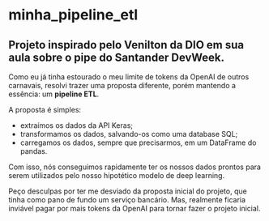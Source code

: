 # minha_pipeline_etl
## Projeto inspirado pelo Venilton da DIO em sua aula sobre o pipe do Santander DevWeek.

Como eu já tinha estourado o meu limite de tokens da OpenAI de outros carnavais, resolvi trazer uma proposta diferente, porém mantendo a essência: um **pipeline ETL**.

A proposta é simples:

- extraímos os dados da API Keras;
- transformamos os dados, salvando-os como uma database SQL;
- carregamos os dados, sempre que precisarmos, em um DataFrame do pandas.

Com isso, nós conseguimos rapidamente ter os nossos dados prontos para serem utilizados pelo nosso hipotético modelo de deep learning.

Peço desculpas por ter me desviado da proposta inicial do projeto, que tinha como pano de fundo um serviço bancário. Mas, realmente ficaria inviável pagar por mais tokens da OpenAI para tornar fazer o projeto inicial.
